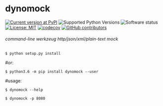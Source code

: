 # dynomock

[![Current version at PyPI](https://img.shields.io/pypi/v/dynomock.svg)](https://pypi.python.org/pypi/dynomock)
![Supported Python Versions](https://img.shields.io/pypi/pyversions/dynomock.svg)
![Software status](https://img.shields.io/pypi/status/dynomock.svg)
[![License: MIT](https://img.shields.io/pypi/l/dynomock.svg)](https://github.com/vit0r/dynomock/blob/master/LICENSE)
[![codecov](https://codecov.io/gh/vit0r/dynomock/branch/master/graph/badge.svg)](https://codecov.io/gh/vit0r/dynomock)
[![GitHub contributors](https://img.shields.io/github/contributors/vit0r/dynomock.svg)](https://github.com/vit0r/dynomock/graphs/contributors)

###### command-line werkzeug http/json/xml/plain-text mock

`$ python setup.py install`

#or:

`$ python3.6 -m pip install dynomock --user`

#usage:

`$ dynomock --help`

`$ dynomock -p 8080`


